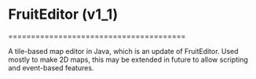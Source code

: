 # FruitEditor (v1_1)

=======================================

A tile-based map editor in Java, which is an update of FruitEditor. Used mostly to make 2D maps, this may be extended in future to allow scripting and event-based features.
